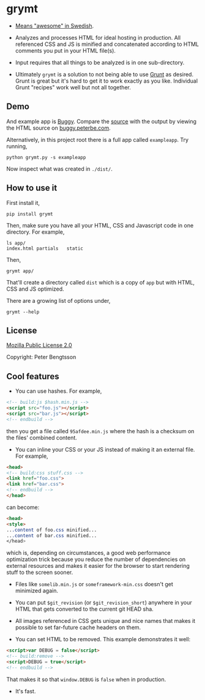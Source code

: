 grymt
=====

* [Means "awesome" in Swedish](http://en.wiktionary.org/wiki/grym#Swedish).

* Analyzes and processes HTML for ideal hosting in production. All
referenced CSS and JS is minified and concatenated according to HTML
comments you put in your HTML file(s).

* Input requires that all things to be analyzed is in one sub-directory.

* Ultimately `grymt` is a solution to not being able to use
 [Grunt](http://gruntjs.com/) as
  desired. Grunt is great but it's hard to get it to work exactly as
  you like. Individual Grunt "recipes" work well but not all together.

Demo
----

And example app is [Buggy](https://github.com/peterbe/buggy). Compare
the [source](https://github.com/peterbe/buggy/blob/master/client/index.html)
with the output by viewing the HTML source on
[buggy.peterbe.com](http://buggy.peterbe.com/).

Alternatively, in this project root there is a full app called `exampleapp`.
Try running,

```
python grymt.py -s exampleapp
```

Now inspect what was created in `./dist/`.

How to use it
-------------

First install it,

```
pip install grymt
```

Then, make sure you have all your HTML, CSS and Javascript code in one
directory. For example,

```
ls app/
index.html partials   static
```

Then,

```
grymt app/
```

That'll create a directory called `dist` which is a copy of `app` but with
HTML, CSS and JS optimized.

There are a growing list of options under,

```
grymt --help
```

License
-------

[Mozilla Public License 2.0](http://www.mozilla.org/MPL/2.0/)

Copyright: Peter Bengtsson

Cool features
-------------

* You can use hashes. For example,

```html
<!-- build:js $hash.min.js -->
<script src="foo.js"></script>
<script src="bar.js"></script>
<!-- endbuild -->
```

then you get a file called `95afdee.min.js` where the hash is a
checksum on the files' combined content.

* You can inline your CSS or your JS instead of making it an external
  file. For example,

```html
<head>
<!-- build:css stuff.css -->
<link href="foo.css">
<link href="bar.css">
<!-- endbuild -->
</head>
```

can become:

```html
<head>
<style>
...content of foo.css minified...
...content of bar.css minified...
</head>
```

which is, depending on circumstances, a good web performance optimization trick
because you reduce the number of dependencies on external resources and
makes it easier for the browser to start rendering stuff to the screen sooner.

* Files like `somelib.min.js` or `someframework-min.css` doesn't get minimized
again.

* You can put `$git_revision` (or `$git_revision_short`) anywhere in your
HTML that gets converted to the current git HEAD sha.

* All images referenced in CSS gets unique and nice names that makes it
possible to set far-future cache headers on them.

* You can set HTML to be removed. This example demonstrates it well:

```html
<script>var DEBUG = false</script>
<!-- build:remove -->
<script>DEBUG = true</script>
<!-- endbuild -->
```

That makes it so that `window.DEBUG` is `false` when in production.

* It's fast.
